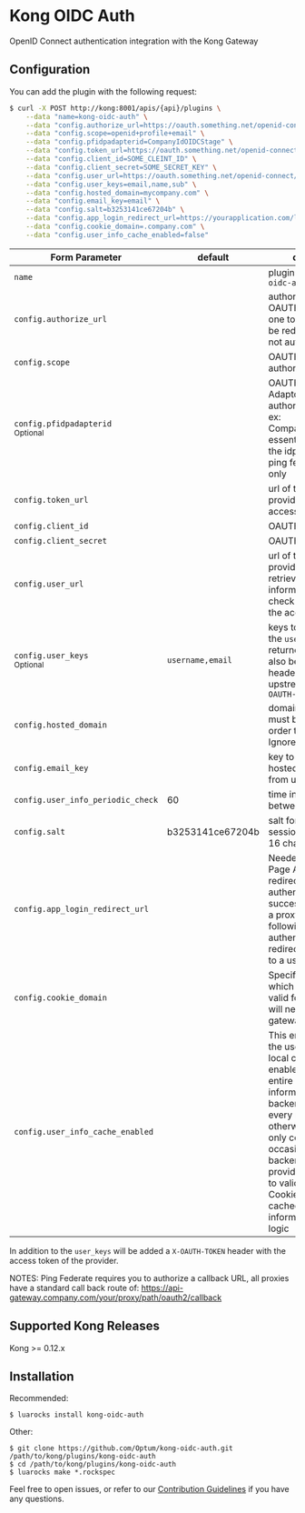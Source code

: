 # Kong OIDC Auth
OpenID Connect authentication integration with the Kong Gateway

## Configuration
You can add the plugin with the following request:

```bash
$ curl -X POST http://kong:8001/apis/{api}/plugins \
    --data "name=kong-oidc-auth" \
    --data "config.authorize_url=https://oauth.something.net/openid-connect/authorize" \
    --data "config.scope=openid+profile+email" \
    --data "config.pfidpadapterid=CompanyIdOIDCStage" \
    --data "config.token_url=https://oauth.something.net/openid-connect/token" \
    --data "config.client_id=SOME_CLEINT_ID" \
    --data "config.client_secret=SOME_SECRET_KEY" \
    --data "config.user_url=https://oauth.something.net/openid-connect/userinfo" \
    --data "config.user_keys=email,name,sub" \
    --data "config.hosted_domain=mycompany.com" \
    --data "config.email_key=email" \
    --data "config.salt=b3253141ce67204b" \
    --data "config.app_login_redirect_url=https://yourapplication.com/loggedin/dashboard" \
    --data "config.cookie_domain=.company.com" \
    --data "config.user_info_cache_enabled=false"
```

| Form Parameter | default | description |
| --- 						| --- | --- |
| `name` 					        | | plugin name `kong-oidc-auth` |
| `config.authorize_url` 	| | authorization url of the OAUTH provider (the one to which you will be redirected when not authenticated) |
| `config.scope` 			    | | OAUTH scope of the authorization request |
| `config.pfidpadapterid` <br /> <small>Optional</small> 	    | | OAUTH PingFederate Adaptor ID of the authorization request ex: CompanyIdOIDCStage, essentially points to the idp environment, ping federate specific only |
| `config.token_url` 		  | | url of the Oauth provider to request the access token |
| `config.client_id` 		  | | OAUTH Client Id |
| `config.client_secret` 	| | OAUTH Client Secret |
| `config.user_url` 		  | | url of the oauth provider used to retrieve user information and also check the validity of the access token |
| `config.user_keys` <br /> <small>Optional</small>		| `username,email` | keys to extract from the `user_url` endpoint returned json, they will also be added to the headers of the upstream server as `X-OAUTH-XXX` |
| `config.hosted_domain`  | | domain whose users must belong to in order to get logged in. Ignored if empty |
| `config.email_key` 		  | | key to be checked for hosted domain, taken from userinfo endpoint |
| `config.user_info_periodic_check` 		  | 60 | time in seconds between token checks |
| `config.salt` 		  | b3253141ce67204b | salt for the user session token, must be 16 char alphanumeric |
| `config.app_login_redirect_url` 		  | | Needed for Single Page Applications to redirect after initial authentication successful, otherwise a proxy request following initial authentication would redirect data directly to a users browser! |
| `config.cookie_domain` 		  | | Specify the domain in which this cookie is valid for, realistically will need to match the gateway |
| `config.user_info_cache_enabled` 		  | | This enables storing the userInfo in Kong local cache which enables sending the entire requested user information to the backend service upon every request, otherwise user info only comes back occasionally and backend api service providers are required to validate the EOAuth Cookie Session with cached user information within their logic |

In addition to the `user_keys` will be added a `X-OAUTH-TOKEN` header with the access token of the provider.

NOTES:
Ping Federate requires you to authorize a callback URL, all proxies have a standard call back route of:
https://api-gateway.company.com/your/proxy/path/oauth2/callback

## Supported Kong Releases
Kong >= 0.12.x 

## Installation
Recommended:
```
$ luarocks install kong-oidc-auth
```
Other:
```
$ git clone https://github.com/Optum/kong-oidc-auth.git /path/to/kong/plugins/kong-oidc-auth
$ cd /path/to/kong/plugins/kong-oidc-auth
$ luarocks make *.rockspec
```

Feel free to open issues, or refer to our [Contribution Guidelines](https://github.com/Optum/kong-oidc-auth/blob/master/CONTRIBUTING.md) if you have any questions.
